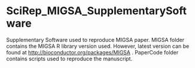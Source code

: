 # SciRep_MIGSA_SupplementarySoftware
Supplementary Software used to reproduce MIGSA paper.
MIGSA folder contains the MIGSA R library version used. However, latest version can be found at http://bioconductor.org/packages/MIGSA .
PaperCode folder contains scripts used to reproduce the manuscript.
